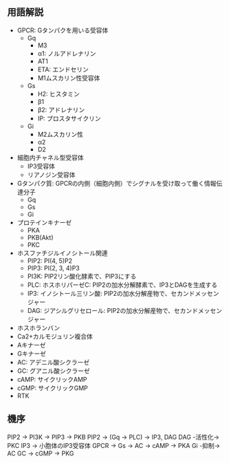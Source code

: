 ## 用語解説
- GPCR: Gタンパクを用いる受容体
	- Gq
		- M3
		- α1: ノルアドレナリン
		- AT1
		- ETA: エンドセリン
		- M1ムスカリン性受容体
	- Gs
		- H2: ヒスタミン
		- β1
		- β2: アドレナリン
		- IP: プロスタサイクリン
	- Gi
		- M2ムスカリン性
		- α2
		- D2
- 細胞内チャネル型受容体
	- IP3受容体
	- リアノジン受容体
- Gタンパク質: GPCRの内側（細胞内側）でシグナルを受け取って働く情報伝達分子
	- Gq 
	- Gs
	- Gi
- プロテインキナーゼ
	- PKA
	- PKB(Akt)
	- PKC
- ホスファチジルイノシトール関連
	- PIP2: PI(4, 5)P2
	- PIP3: PI(2, 3, 4)P3
	- PI3K: PIP2リン酸化酵素で、PIP3にする
	- PLC: ホスホリパーゼC: PIP2の加水分解酵素で、IP3とDAGを生成する
	- IP3: イノシトール三リン酸: PIP2の加水分解産物で、セカンドメッセンジャー
	- DAG: ジアシルグリセロール: PIP2の加水分解産物で、セカンドメッセンジャー
- ホスホランバン
- Ca2+カルモジュリン複合体
- Aキナーゼ
- Gキナーゼ
- AC: アデニル酸シクラーゼ
- GC: グアニル酸シクラーゼ
- cAMP: サイクリックAMP
- cGMP: サイクリックGMP
- RTK

## 機序
PIP2 -> PI3K -> PIP3 -> PKB
PIP2 -> (Gq -> PLC) -> IP3, DAG
DAG -活性化-> PKC
IP3 -> 小胞体のIP3受容体
GPCR -> Gs -> AC -> cAMP -> PKA
Gi -抑制-> AC
GC -> cGMP -> PKG
